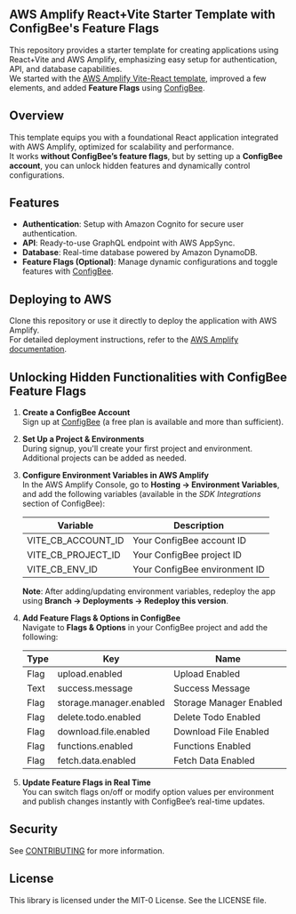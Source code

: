 ## AWS Amplify React+Vite Starter Template with ConfigBee's Feature Flags

This repository provides a starter template for creating applications using React+Vite and AWS Amplify, emphasizing easy setup for authentication, API, and database capabilities.  
We started with the [AWS Amplify Vite-React template](https://github.com/aws-samples/amplify-vite-react-template), improved a few elements, and added **Feature Flags** using [ConfigBee](https://configbee.com/).

## Overview

This template equips you with a foundational React application integrated with AWS Amplify, optimized for scalability and performance.  
It works **without ConfigBee’s feature flags**, but by setting up a **ConfigBee account**, you can unlock hidden features and dynamically control configurations.

## Features

- **Authentication**: Setup with Amazon Cognito for secure user authentication.
- **API**: Ready-to-use GraphQL endpoint with AWS AppSync.
- **Database**: Real-time database powered by Amazon DynamoDB.
- **Feature Flags (Optional)**: Manage dynamic configurations and toggle features with [ConfigBee](https://configbee.com/).

## Deploying to AWS

Clone this repository or use it directly to deploy the application with AWS Amplify.  
For detailed deployment instructions, refer to the [AWS Amplify documentation](https://docs.amplify.aws/react/start/quickstart/#deploy-a-fullstack-app-to-aws).

## Unlocking Hidden Functionalities with ConfigBee Feature Flags

1. **Create a ConfigBee Account**  
   Sign up at [ConfigBee](https://configbee.com/) (a free plan is available and more than sufficient).
   
2. **Set Up a Project & Environments**  
   During signup, you'll create your first project and environment. Additional projects can be added as needed.
   
3. **Configure Environment Variables in AWS Amplify**  
   In the AWS Amplify Console, go to **Hosting → Environment Variables**, and add the following variables (available in the *SDK Integrations* section of ConfigBee):

   | Variable | Description |
   | ---- | ---- |
   | VITE_CB_ACCOUNT_ID | Your ConfigBee account ID |
   | VITE_CB_PROJECT_ID | Your ConfigBee project ID |
   | VITE_CB_ENV_ID | Your ConfigBee environment ID |

   **Note**: After adding/updating environment variables, redeploy the app using **Branch → Deployments → Redeploy this version**.

4. **Add Feature Flags & Options in ConfigBee**  
   Navigate to **Flags & Options** in your ConfigBee project and add the following:

   | Type | Key | Name |
   | ---- | ---- | ---- |
   | Flag | upload.enabled | Upload Enabled |
   | Text | success.message | Success Message |
   | Flag | storage.manager.enabled | Storage Manager Enabled |
   | Flag | delete.todo.enabled | Delete Todo Enabled |
   | Flag | download.file.enabled | Download File Enabled |
   | Flag | functions.enabled | Functions Enabled |
   | Flag | fetch.data.enabled | Fetch Data Enabled |

5. **Update Feature Flags in Real Time**  
   You can switch flags on/off or modify option values per environment and publish changes instantly with ConfigBee’s real-time updates.

## Security

See [CONTRIBUTING](CONTRIBUTING.md#security-issue-notifications) for more information.

## License

This library is licensed under the MIT-0 License. See the LICENSE file.

